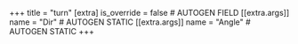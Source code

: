 +++
title = "turn"
[extra]
is_override = false # AUTOGEN FIELD
[[extra.args]]
name = "Dir" # AUTOGEN STATIC
[[extra.args]]
name = "Angle" # AUTOGEN STATIC
+++